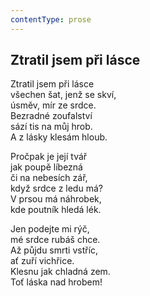 ```yaml
---
contentType: prose
---
```


## Ztratil jsem při lásce

Ztratil jsem při lásce  
všechen šat, jenž se skví,  
úsměv, mír ze srdce.  
Bezradné zoufalství  
sází tis na můj hrob.  
A z lásky klesám hloub.

Pročpak je její tvář  
jak poupě líbezná  
či na nebesích zář,  
když srdce z ledu má?  
V prsou má náhrobek,  
kde poutník hledá lék.

Jen podejte mi rýč,  
mé srdce rubáš chce.  
Až půjdu smrti vstříc,  
ať zuří vichřice.  
Klesnu jak chladná zem.  
Toť láska nad hrobem!
